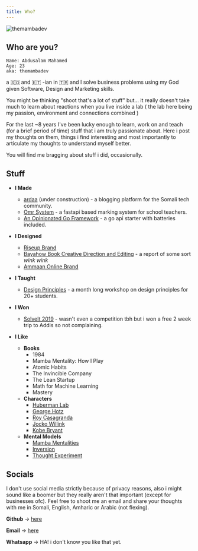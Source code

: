 ```yaml
---
title: Who?
---
```


![themambadev](/pic.png)


## Who are you?
```
Name: Abdusalam Mahamed
Age: 23 
aka: themambadev
```

a 🇸🇴 and 🇪🇹 -ian in  🇹🇷 and I solve business problems using my God given Software, Design and Marketing skills.



You might be thinking "shoot that's a lot of stuff" but... it really doesn't take much to learn about reactions when you live inside a lab ( the lab here being my passion, environment and connections combined )


For the last ~8 years I've been lucky enough to learn, work on and teach (for a brief period of time) stuff that i am truly passionate about. Here i post my thoughts on them, things i find interesting and most importantly to articulate my thoughts to understand myself better.

You will find me bragging about stuff i did, occasionally.

## Stuff
- **I Made**
  - [ardaa](https://ardaa.dev) (under construction) - a blogging platform for the Somali tech community.
  - [Omr System](https://github.com/TheMambaDev/omr-fastapi) - a fastapi based marking system for school teachers.
  - [An Opinionated Go Framework](https://github.com/theMambaDev/slick) - a go api starter with batteries included.

- **I Designed**
  - [Riseup Brand](https://www.facebook.com/RiseUpETH/)
  - [Bayahow Book Creative Direction and Editing](https://www.ovset.org/_files/ugd/fd38e0_532f02ae304442afa4800c5d610ec726.pdf) - a report of some sort *wink wink*
  - [Ammaan Online Brand](https://www.facebook.com/photo/?fbid=140602878293589&set=pcb.140603034960240)

- **I Taught**
  - [Design Principles](https://www.facebook.com/theRUacademy/) - a month long workshop on design principles for 20+ students.
- **I Won**
  - [SolveIt 2019](https://www.facebook.com/icoglabs/photos/a.202667183262651/1028808177315210/) - wasn't even a competition tbh but i won a free 2 week trip to Addis so not complaining.
- **I Like**
  - **Books**
    - 1984
    - Mamba Mentality: How I Play
    - Atomic Habits
    - The Invincible Company
    - The Lean Startup
    - Math for Machine Learning
    - Mastery
  - **Characters**
    - [Huberman Lab](https://www.youtube.com/channel/UC2D2CMWXMOVWx7giW1n3LIg)
    - [George Hotz](https://www.youtube.com/channel/UCwgKmJM4ZJQRJ-U5NjvR2dg)
    - [Roy Casagranda](https://twitter.com/RoyCasagranda)
    - [Jocko Willink](https://www.youtube.com/channel/UCkqcY4CAuBFNFho6JgygCnA)
    - [Kobe Bryant](https://www.youtube.com/watch?v=QeyfejIU4j4)
  - **Mental Models**
    - [Mamba Mentalities](https://www.youtube.com/watch?v=QeyfejIU4j4)
    - [Inversion](https://fs.blog/2013/10/inversion/)
    - [Thought Experiment](https://fs.blog/2017/04/thought-experiment/)

## Socials
I don't use social media strictly because of privacy reasons, also i might sound like a boomer but they really aren't that important (except for businesses ofc). Feel free to shoot me an email and share your thoughts with me in Somali, English, Amharic or Arabic (not flexing).

**Github** -> [here](https://github.com/themambadev)


**Email** -> [here](mailto:abdusalam.mah@gmail.com)


**Whatsapp** -> HA! i don't know you like that yet.

